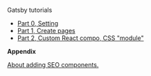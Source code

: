 Gatsby tutorials
* [Part 0, Setting](https://www.gatsbyjs.com/docs/tutorial/part-0/)
* [Part 1, Create pages](https://www.gatsbyjs.com/docs/tutorial/part-1/)
* [Part 2, Custom React compo, CSS "module"](https://www.gatsbyjs.com/docs/tutorial/part-2/)

**Appendix**

[About adding SEO components.](https://www.gatsbyjs.com/docs/how-to/adding-common-features/adding-seo-component/)
